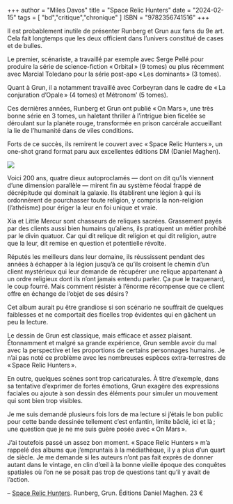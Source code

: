 +++
author = "Miles Davos"
title = "Space Relic Hunters"
date = "2024-02-15"
tags = [
    "bd","critique","chronique"
]
ISBN = "9782356741516"
+++

Il est probablement inutile de présenter Runberg et Grun aux fans du 9e art. Cela fait longtemps que les deux officient dans l’univers constitué de cases et de bulles.

Le premier, scénariste, a travaillé par exemple avec Serge Pellé pour produire la série de science-fiction « Orbital » (9 tomes) ou plus récemment avec Marcial Toledano pour la série post-apo « Les dominants » (3 tomes).

Quant à Grun, il a notamment travaillé avec Corbeyran dans le cadre de « La conjuration d’Opale » (4 tomes) et Métronom’ (5 tomes).

Ces dernières années, Runberg et Grun ont publié « On Mars », une très bonne série en 3 tomes, un haletant thriller à l’intrigue bien ficelée se déroulant sur la planète rouge, transformée en prison carcérale accueillant la lie de l’humanité dans de viles conditions.

Forts de ce succès, ils remirent le couvert avec « Space Relic Hunters », un one-shot grand format paru aux excellentes éditions DM (Daniel Maghen).

![](/images/space-relic-hunters.jpeg)

Voici 200 ans, quatre dieux autoproclamés — dont on dit qu’ils viennent d’une dimension parallèle — mirent fin au système féodal frappé de décrépitude qui dominait la galaxie. Ils établirent une légion à qui ils ordonnèrent de pourchasser toute religion, y compris la non-religion (l’athéisme) pour ériger la leur en foi unique et vraie.

Xia et Little Mercur sont chasseurs de reliques sacrées. Grassement payés par des clients aussi bien humains qu’aliens, ils pratiquent un métier prohibé par le divin quatuor. Car qui dit relique dit religion et qui dit religion, autre que la leur, dit remise en question et potentielle révolte.

Réputés les meilleurs dans leur domaine, ils réussissent pendant des années à échapper à la légion jusqu’à ce qu’ils croisent le chemin d’un client mystérieux qui leur demande de récupérer une relique appartenant à un ordre religieux dont ils n’ont jamais entendu parler. Ça pue le traquenard, le coup fourré. Mais comment résister à l’énorme récompense que ce client offre en échange de l’objet de ses désirs ? 

Cet album aurait pu être grandiose si son scénario ne souffrait de quelques faiblesses et ne comportait des ficelles trop évidentes qui en gâchent un peu la lecture.

Le dessin de Grun est classique, mais efficace et assez plaisant. Étonnamment et malgré sa grande expérience, Grun semble avoir du mal avec la perspective et les proportions de certains personnages humains. Je n’ai pas noté ce problème avec les nombreuses espèces extra-terrestres de « Space Relic Hunters ».

En outre, quelques scènes sont trop caricaturales. À titre d’exemple, dans sa tentative d’exprimer de fortes émotions, Grun exagère des expressions faciales ou ajoute à son dessin des éléments pour simuler un mouvement qui sont bien trop visibles.

Je me suis demandé plusieurs fois lors de ma lecture si j’étais le bon public pour cette bande dessinée tellement c’est enfantin, limite bâclé, ici et là ; une question que je ne me suis guère posée avec « On Mars ».

 J’ai toutefois passé un assez bon moment. « Space Relic Hunters » m’a rappelé des albums que j’empruntais à la médiathèque, il y a plus d’un quart de siècle. Je me demande si les auteurs n’ont pas fait exprès de donner autant dans le vintage, en clin d’œil à la bonne vieille époque des conquêtes spatiales où l’on ne se posait pas trop de questions tant qu’il y avait de l’action.
 
 –
 [Space Relic Hunters](https://www.danielmaghen-editions.com/catalogue/space-relic-hunters/). Runberg, Grun. Éditions Daniel Maghen. 23 €
